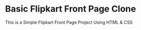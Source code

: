 # Basic Flipkart Front Page Clone
This is a Simple Flipkart Front Page Project Using HTML &amp; CSS
